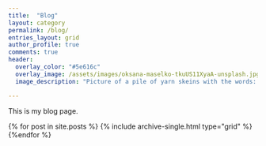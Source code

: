 ```yaml
---
title:  "Blog"
layout: category
permalink: /blog/
entries_layout: grid
author_profile: true
comments: true
header:
  overlay_color: "#5e616c"
  overlay_image: /assets/images/oksana-maselko-tkuUS11XyaA-unsplash.jpg
  image_description: "Picture of a pile of yarn skeins with the words: Blog."

---
```


This is my blog page.

{% for post in site.posts %}
{% include archive-single.html type="grid" %}
{%endfor %}
